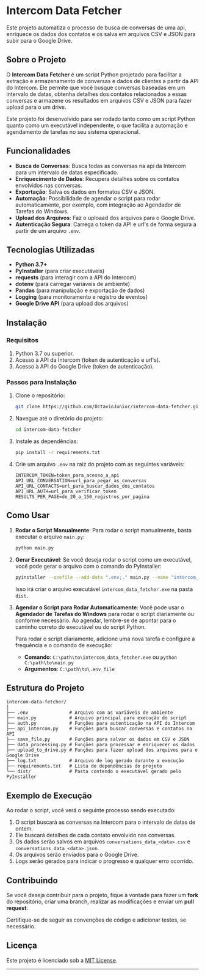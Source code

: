 
# **Intercom Data Fetcher**

Este projeto automatiza o processo de busca de conversas de uma api, enriquece os dados dos contatos e os salva em arquivos CSV e JSON para subir para o Google Drive.

## **Sobre o Projeto**

O **Intercom Data Fetcher** é um script Python projetado para facilitar a extração e armazenamento de conversas e dados de clientes a partir da API do Intercom. Ele permite que você busque conversas baseadas em um intervalo de datas, obtenha detalhes dos contatos relacionados a essas conversas e armazene os resultados em arquivos CSV e JSON para fazer upload para o um drive.

Este projeto foi desenvolvido para ser rodado tanto como um script Python quanto como um executável independente, o que facilita a automação e agendamento de tarefas no seu sistema operacional.

## **Funcionalidades**

- **Busca de Conversas**: Busca todas as conversas na api da Intercom para um intervalo de datas especificado.
- **Enriquecimento de Dados**: Recupera detalhes sobre os contatos envolvidos nas conversas.
- **Exportação**: Salva os dados em formatos CSV e JSON.
- **Automação**: Possibilidade de agendar o script para rodar automaticamente, por exemplo, com integração ao Agendador de Tarefas do Windows.
- **Upload dos Arquivos**: Faz o uploaad dos arquivos para o Google Drive.
- **Autenticação Segura**: Carrega o token da API e url's de forma segura a partir de um arquivo `.env`.

## **Tecnologias Utilizadas**

- **Python 3.7+**
- **PyInstaller** (para criar executáveis)
- **requests** (para interagir com a API do Intercom)
- **dotenv** (para carregar variáveis de ambiente)
- **Pandas** (para manipulação e exportação de dados)
- **Logging** (para monitoramento e registro de eventos)
- **Google Drive API** (para upload dos arquivos)

## **Instalação**

### Requisitos

1. Python 3.7 ou superior.
2. Acesso à API da Intercom (token de autenticação e url's).
3. Acesso à API do Google Drive (token de autenticação).

### Passos para Instalação

1. Clone o repositório:
   ```bash
   git clone https://github.com/OctavioJunior/intercom-data-fetcher.git
   ```

2. Navegue até o diretório do projeto:
   ```bash
   cd intercom-data-fetcher
   ```

3. Instale as dependências:
   ```bash
   pip install -r requirements.txt
   ```

4. Crie um arquivo `.env` na raiz do projeto com as seguintes variáveis:
   ```
   INTERCOM_TOKEN=token_para_acesso_a_api
   API_URL_CONVERSATION=url_para_pegar_as_conversas
   API_URL_CONTACTS=url_para_buscar_dados_dos_contatos
   API_URL_AUTH=url_para_verificar_token
   RESULTS_PER_PAGE=de_20_a_150_registros_por_pagina
   ```

## **Como Usar**

1. **Rodar o Script Manualmente**:
   Para rodar o script manualmente, basta executar o arquivo `main.py`:

   ```bash
   python main.py
   ```

2. **Gerar Executável**:
   Se você deseja rodar o script como um executável, você pode gerar o arquivo com o comando do PyInstaller:

   ```bash
   pyinstaller --onefile --add-data ".env;." main.py --name "intercom_data_fetcher"
   ```

   Isso irá criar o arquivo executável `intercom_data_fetcher.exe` na pasta `dist`.

3. **Agendar o Script para Rodar Automaticamente**:
   Você pode usar o **Agendador de Tarefas do Windows** para rodar o script diariamente ou conforme necessário. Ao agendar, lembre-se de apontar para o caminho correto do executável ou do script Python.

   Para rodar o script diariamente, adicione uma nova tarefa e configure a frequência e o comando de execução:

   - **Comando**: `C:\path\to\intercom_data_fetcher.exe` ou `python C:\path\to\main.py`
   - **Argumentos**: `C:\path\to\.env_file`

## **Estrutura do Projeto**

```
intercom-data-fetcher/
│
├── .env               # Arquivo com as variáveis de ambiente
├── main.py            # Arquivo principal para execução do script
├── auth.py            # Funções para autenticação na API do Intercom
├── api_intercom.py    # Funções para buscar conversas e contatos na API
├── save_file.py       # Funções para salvar os dados em CSV e JSON
├── data_processing.py # Funções para processar e enriquecer os dados
├── upload_to_drive.py # Funções para fazer upload dos arquivos para o Google Drive
├── log.txt            # Arquivo de log gerado durante a execução
├── requirements.txt   # Lista de dependências do projeto
└── dist/              # Pasta contendo o executável gerado pelo PyInstaller
```

## **Exemplo de Execução**

Ao rodar o script, você verá o seguinte processo sendo executado:

1. O script buscará as conversas na Intercom para o intervalo de datas de ontem.
2. Ele buscará detalhes de cada contato envolvido nas conversas.
3. Os dados serão salvos em arquivos `conversations_data_<data>.csv` e `conversations_data_<data>.json`.
4. Os arquivos serão enviados para o Google Drive.
5. Logs serão gerados para indicar o progresso e qualquer erro ocorrido.

## **Contribuindo**

Se você deseja contribuir para o projeto, fique à vontade para fazer um **fork** do repositório, criar uma branch, realizar as modificações e enviar um **pull request**. 

Certifique-se de seguir as convenções de código e adicionar testes, se necessário.

## **Licença**

Este projeto é licenciado sob a [MIT License](LICENSE).

---